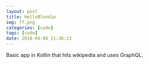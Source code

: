 ```yaml
---
layout: post
title: HelloBlondie
img: ff.png
categories: [code]
tags: [code]
date: 2018-04-08 21:36:13
---
```

Basic app in Kotlin that hits wikipedia and uses GraphQL.

[code]: https://github.com/maiatoday/HelloBlondie
